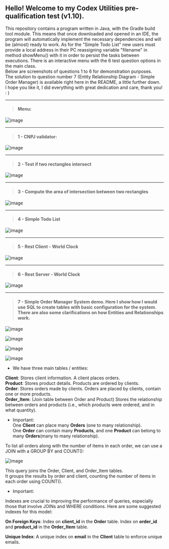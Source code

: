 <h2>Hello! Welcome to my Codex Utilities pre-qualification test (v1.10).</h2>
<p>This repository contains a program written in Java, with the Gradle build tool module. This means that once downloaded and opened in an IDE, the program will automatically implement the necessary dependencies and will be (almost) ready to work. As for the "Simple Todo List" new users must provide a local address in their PC reassigning variable "filename" in method showMenu() with it in order to persist the tasks between executions. There is an interactive menu with the 6 test question options in the main class. 
<br>Below are screenshots of questions 1 to 6 for demonstration purposes.  
<br>The solution to question number 7 (Entity Relationship Diagram - Simple Order Manager) is available right here in the README, a little further down.  
<br>I hope you like it, I did everything with great dedication and care, thank you! : )</p>

---
><h4>Menu:</h4>

![image](https://github.com/user-attachments/assets/02f7adf5-70c7-4398-a53b-59bf30c4ea60)

---
><h4>1 - CNPJ validator:</h4>

![image](https://github.com/user-attachments/assets/909fd5f1-3b87-42b5-a4ba-46d889d25643)

---
><h4>2 - Test if two rectangles intersect</h4>

![image](https://github.com/user-attachments/assets/429935bf-bcb1-4a85-bd7d-8c20219f2808)

---

><h4>3 - Compute the area of intersection between two rectangles</h4>

![image](https://github.com/user-attachments/assets/b3f519c3-dca2-4914-855f-927e6e32b69d)

---

><h4>4 - Simple Todo List</h4>

![image](https://github.com/user-attachments/assets/ef8bc214-cca5-4d15-bd9f-eb4961d3f85f)

---

><h4>5 - Rest Client - World Clock</h4>

![image](https://github.com/user-attachments/assets/695473c3-00da-48be-80e3-17d3c0aa364b)

---

><h4>6 - Rest Server - World Clock</h4>

![image](https://github.com/user-attachments/assets/9a7b4e4f-70ec-4c51-9bac-a9bcd6e9b1a8)

---

><h4>7 - Simple Order Manager System demo. Here I show how I would use SQL to create tables with basic configuration for the system. There are also some clarifications on how Entities and Relationships work.</h4>

![image](https://github.com/user-attachments/assets/14597d32-521e-4492-9fda-1deec8c536cc)

![image](https://github.com/user-attachments/assets/a0cf3f0f-15a5-450b-8fd1-efce6835fe2d)

![image](https://github.com/user-attachments/assets/0e1091a4-478d-4fe1-9994-ae4f7256bf78)

![image](https://github.com/user-attachments/assets/8a5ab84b-a415-4537-8cec-b9f430822f63)

- We have three main tables / entities:<br>

**Client**: Stores client information. A client places orders.<br>
**Product**: Stores product details. Products are ordered by clients.<br>
**Order**: Stores orders made by clients. Orders are placed by clients, contain one or more products.<br>
**Order_Item**: (Join table between Order and Product) Stores the relationship between orders and products (i.e., which products were ordered, and in what quantity).<br>

- Important:<br>
One **Client** can place many **Orders** (one to many relationship).<br>
One **Order** can contain many **Products**, and one **Product** can belong to many **Orders**(many to many relationship).<br>

To list all orders along with the number of items in each order, we can use a JOIN with a GROUP BY and COUNT():

![image](https://github.com/user-attachments/assets/5e84417d-97bb-4806-b607-cb0398f4a4de)

This query joins the Order, Client, and Order_Item tables.<br>
It groups the results by order and client, counting the number of items in each order using COUNT().<br>

- Important:<br>

Indexes are crucial to improving the performance of queries, especially those that involve JOINs and WHERE conditions. Here are some suggested indexes for this model:<br>

**On Foreign Keys**: Index on **client_id** in the **Order** table.
Index on **order_id** and **product_id** in the **Order_Item** table.

**Unique Index**: A unique index on **email** in the **Client** table to enforce unique emails.



